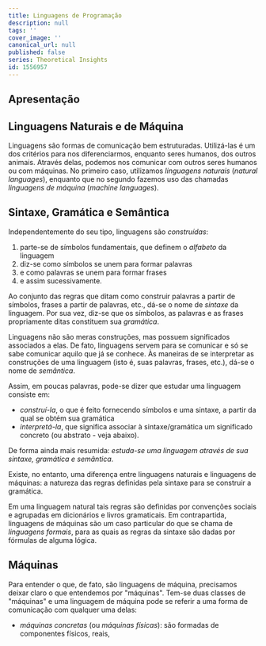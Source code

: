 ```yaml
---
title: Linguagens de Programação
description: null
tags: ''
cover_image: ''
canonical_url: null
published: false
series: Theoretical Insights
id: 1556957
---
```


Apresentação
-----

Linguagens Naturais e de Máquina
------

Linguagens são formas de comunicação bem estruturadas. Utilizá-las é um dos critérios para nos diferenciarmos, enquanto seres humanos, dos outros animais. Através delas, podemos nos comunicar com outros seres humanos ou com máquinas. No primeiro caso, utilizamos *linguagens naturais* (*natural languages*), enquanto que no segundo fazemos uso das chamadas *linguagens de máquina* (*machine languages*).

Sintaxe, Gramática e Semântica
------------

Independentemente do seu tipo, linguagens são *construídas*:

1. parte-se de símbolos fundamentais, que definem o  *alfabeto* da linguagem
2. diz-se como símbolos se unem para formar palavras
3. e como palavras se unem para formar frases
4. e assim sucessivamente.

Ao conjunto das regras que ditam como construir palavras a partir de símbolos, frases a partir de palavras, etc., dá-se o nome de *sintaxe* da linguagem. Por sua vez, diz-se que os símbolos, as palavras e as frases propriamente ditas constituem sua *gramática*.

Linguagens não são meras construções, mas possuem significados associados a elas. De fato, linguagens servem para se comunicar e só se sabe comunicar aquilo que já se conhece. Às maneiras de se interpretar as construções de uma linguagem (isto é, suas palavras, frases, etc.), dá-se o nome de *semântica*.

Assim, em poucas palavras, pode-se dizer que estudar uma linguagem consiste em:

* *construí-la*, o que é feito fornecendo símbolos e uma sintaxe, a partir da qual se obtém sua gramática
* *interpretá-la*, que significa associar à sintaxe/gramática um significado concreto (ou abstrato - veja abaixo).

De forma ainda mais resumida: *estuda-se uma linguagem através de sua sintaxe, gramática e semântica*.

Existe, no entanto, uma diferença entre linguagens naturais e linguagens de máquinas: a natureza das regras definidas pela sintaxe para se construir a gramática.

Em uma linguagem natural tais regras são definidas por convenções sociais e agrupadas em dicionários e livros gramaticais. Em contrapartida, linguagens de máquinas são um caso particular do que se chama de *linguagens formais*, para as quais as regras da sintaxe são dadas por fórmulas de alguma lógica. 

Máquinas
------

Para entender o que, de fato, são linguagens de máquina, precisamos deixar claro o que entendemos por "máquinas". Tem-se duas classes de "máquinas" e uma linguagem de máquina pode se referir a uma forma de comunicação com qualquer uma delas:

* *máquinas concretas* (ou *máquinas físicas*): são formadas de componentes físicos, reais, 
